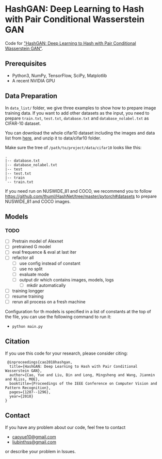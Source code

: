 HashGAN: Deep Learning to Hash with Pair Conditional Wasserstein GAN
=====================================

Code for ["HashGAN: Deep Learning to Hash with Pair Conditional Wasserstein GAN"](http://openaccess.thecvf.com/content_cvpr_2018/papers/Cao_HashGAN_Deep_Learning_CVPR_2018_paper.pdf).


## Prerequisites

- Python3, NumPy, TensorFlow, SciPy, Matplotlib
- A recent NVIDIA GPU

## Data Preparation
In `data_list/` folder, we give three examples to show how to prepare image training data. If you want to add other datasets as the input, you need to prepare `train.txt`, `test.txt`, `database.txt` and `database_nolabel.txt` as CIFAR-10 dataset.

You can download the whole cifar10 dataset including the images and data list from [here](https://github.com/thulab/DeepHash/releases/download/v0.1/cifar10.zip), and unzip it to data/cifar10 folder.

Make sure the tree of `/path/to/project/data/cifar10` looks like this:

```
.
|-- database.txt
|-- database_nolabel.txt
|-- test
|-- test.txt
|-- train
`-- train.txt
```

If you need run on NUSWIDE_81 and COCO, we recommend you to follow https://github.com/thuml/HashNet/tree/master/pytorch#datasets to prepare NUSWIDE_81 and COCO images.

## Models
### TODO

- [ ] Pretrain model of Alexnet
- [ ] pretrained G model
- [ ] eval frequence & eval at last iter
- [ ] refactor all 
  - [ ] use config instead of constant
  - [ ] use no split
  - [ ] evaluate mode
  - [ ] output dir which contains images, models, logs
    - [ ] mkdir automatically
- [ ] training longger
- [ ] resume training
- [ ] rerun all process on a fresh machine

Configuration for th models is specified in a list of constants at the top of
the file, you can use the following command to run it:

- `python main.py`

## Citation
If you use this code for your research, please consider citing:
```
 @inproceedings{cao2018hashgan,
  title={HashGAN: Deep Learning to Hash with Pair Conditional Wasserstein GAN},
  author={Cao, Yue and Liu, Bin and Long, Mingsheng and Wang, Jianmin and KLiss, MOE},
  booktitle={Proceedings of the IEEE Conference on Computer Vision and Pattern Recognition},
  pages={1287--1296},
  year={2018}
}
```

## Contact
If you have any problem about our code, feel free to contact 
- caoyue10@gmail.com
- liubinthss@gmail.com

or describe your problem in Issues.
